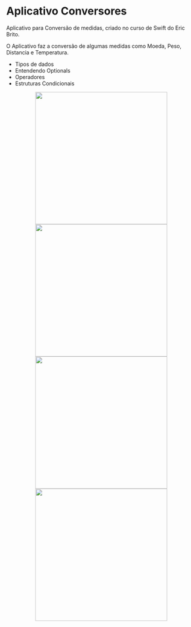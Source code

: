 # Aplicativo Conversores
Aplicativo para Conversão de medidas, criado no curso de Swift do Eric Brito.

O Aplicativo faz a conversão de algumas medidas como Moeda, Peso, Distancia e Temperatura.

* Tipos de dados
* Entendendo Optionals
* Operadores
* Estruturas Condicionais

<p align="center">
  <img src="https://user-images.githubusercontent.com/42683152/126718111-d6062706-8d4c-4318-89be-845d65611c4c.png" width="350">
  <img src="https://user-images.githubusercontent.com/42683152/126718112-85d094a0-4c86-4a45-990a-667e5a648b00.png" width="350">
  <img src="https://user-images.githubusercontent.com/42683152/126718115-95e01236-230b-40fa-b337-81b147c22888.png" width="350">
  <img src="https://user-images.githubusercontent.com/42683152/126718117-90180c2a-3711-42dd-b416-6d36218c7d9d.png" width="350">
</p>
